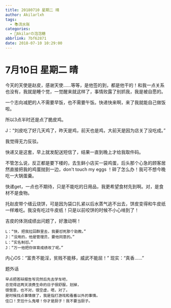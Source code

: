 ```yaml
---
title: 20180710 星期二 晴
author: Akilarlxh
tags:
  - 📚流水账
categories:
  - 🍬Akilarの泡泡糖
abbrlink: 7bf62871
date: 2018-07-10 10:29:00
---
```

  # 7月10日 星期二 晴
  
今天的天使是赵皮，感谢天使……等等，是他签的到，都是他干的！和我一点关系也没有，我就是睡个觉，一觉醒来就这样了，事情败露了别抓我，我是被自愿的。

一个志向减肥的人不需要早饭，也不需要午饭。快递快来啊，来了我就能自己做饭啦。

所以3点半时还是点了脆皮鸡。

J：“刘皮吃了好几天鸡了，昨天是鸡，前天也是鸡，大前天是因为店关了没吃成。”

我觉得无力反驳。

快递又是这套，早上就发配送短信了，结果一直到晚上才给我取件码。

不管怎么说，反正都是要下楼的，去生鲜小店买一袋鸡蛋，后头那个心急的顾客居然直接把我的鸡蛋抛到一边，don't touch my eggs ！碎了怎么办！我可不想今晚吃一大锅蛋羹。

快递get，一点也不期待，只是不能吃的日用品，我更希望食材先到啊。对，是食材不是食物。

托赵皮带个缙云烧饼，可是因为袋口扎紧以后水蒸气逃不出去，饼皮变得和牛皮纸一样难吃。我没有吃过牛皮纸！只是以前咬饼的时候不小心啃到了！

吉皮的体测成绩出问题了，好激动啊！
```
L：“快，把我拉回群里去，我要怼死那个助教。”
J：“没用的，他是管理员，要他同意的。”
L：“实名制怼。”
J：“万一他把你体育成绩改了呢。”
```
内心OS：“富贵不能淫，贫贱不能移，威武不能屈！”
现实：“真香……”

题外话
```
早点把答辩报告写完然后先去学车吧，
总觉得这两天浪费生命的日子很舒服，划掉，
很惬意，也不对，很空虚，嗯，对了。
是时候找点事情做了，我是指打游戏和看番以外的事情。
住口！烹饪什么鬼喽！你才是厨子！我不要当厨子。
```